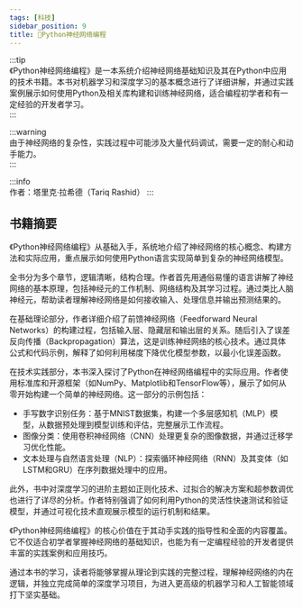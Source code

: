 ```yaml
---
tags: [科技]
sidebar_position: 9
title: 🍻Python神经网络编程
---
```


:::tip  
《Python神经网络编程》是一本系统介绍神经网络基础知识及其在Python中应用的技术书籍。本书对机器学习和深度学习的基本概念进行了详细讲解，并通过实践案例展示如何使用Python及相关库构建和训练神经网络，适合编程初学者和有一定经验的开发者学习。  
:::  

:::warning  
由于神经网络的复杂性，实践过程中可能涉及大量代码调试，需要一定的耐心和动手能力。  
:::  

:::info  
作者：塔里克·拉希德（Tariq Rashid） 
:::  

## 书籍摘要  

《Python神经网络编程》从基础入手，系统地介绍了神经网络的核心概念、构建方法和实际应用，重点展示如何使用Python语言实现简单到复杂的神经网络模型。  

全书分为多个章节，逻辑清晰，结构合理。作者首先用通俗易懂的语言讲解了神经网络的基本原理，包括神经元的工作机制、网络结构及其学习过程。通过类比人脑神经元，帮助读者理解神经网络是如何接收输入、处理信息并输出预测结果的。  

在基础理论部分，作者详细介绍了前馈神经网络（Feedforward Neural Networks）的构建过程，包括输入层、隐藏层和输出层的关系。随后引入了误差反向传播（Backpropagation）算法，这是训练神经网络的核心技术。通过具体公式和代码示例，解释了如何利用梯度下降优化模型参数，以最小化误差函数。  

在技术实践部分，本书深入探讨了Python在神经网络编程中的实际应用。作者使用标准库和开源框架（如NumPy、Matplotlib和TensorFlow等），展示了如何从零开始构建一个简单的神经网络。这一部分的示例包括：  

- 手写数字识别任务：基于MNIST数据集，构建一个多层感知机（MLP）模型，从数据预处理到模型训练和评估，完整展示工作流程。  
- 图像分类：使用卷积神经网络（CNN）处理更复杂的图像数据，并通过迁移学习优化性能。  
- 文本处理与自然语言处理（NLP）：探索循环神经网络（RNN）及其变体（如LSTM和GRU）在序列数据处理中的应用。  

此外，书中对深度学习的进阶主题如正则化技术、过拟合的解决方案和超参数调优也进行了详尽的分析。作者特别强调了如何利用Python的灵活性快速测试和验证模型，并通过可视化技术直观展示模型的运行机制和结果。  

《Python神经网络编程》的核心价值在于其动手实践的指导性和全面的内容覆盖。它不仅适合初学者掌握神经网络的基础知识，也能为有一定编程经验的开发者提供丰富的实践案例和应用技巧。  

通过本书的学习，读者将能够掌握从理论到实践的完整过程，理解神经网络的内在逻辑，并独立完成简单的深度学习项目，为进入更高级的机器学习和人工智能领域打下坚实基础。  